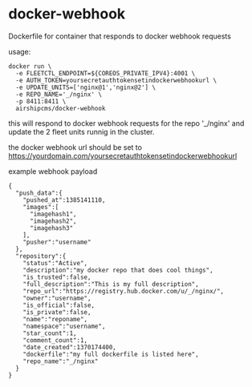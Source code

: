 # docker-webhook
Dockerfile for container that responds to docker webhook requests


usage:

```
docker run \
  -e FLEETCTL_ENDPOINT=${COREOS_PRIVATE_IPV4}:4001 \
  -e AUTH_TOKEN=yoursecretauthtokensetindockerwebhookurl \
  -e UPDATE_UNITS=['nginx@1','nginx@2'] \
  -e REPO_NAME='_/nginx' \
  -p 8411:8411 \
  airshipcms/docker-webhook
```
this will respond to docker webhook requests for the repo '_/nginx' and update the 2 fleet units runnig in the cluster.

the docker webhook url should be set to https://yourdomain.com/yoursecretauthtokensetindockerwebhookurl

example webhook payload

```
{
  "push_data":{
    "pushed_at":1385141110,
    "images":[
      "imagehash1",
      "imagehash2",
      "imagehash3"
    ],
    "pusher":"username"
  },
  "repository":{
    "status":"Active",
    "description":"my docker repo that does cool things",
    "is_trusted":false,
    "full_description":"This is my full description",
    "repo_url":"https://registry.hub.docker.com/u/_/nginx/",
    "owner":"username",
    "is_official":false,
    "is_private":false,
    "name":"reponame",
    "namespace":"username",
    "star_count":1,
    "comment_count":1,
    "date_created":1370174400,
    "dockerfile":"my full dockerfile is listed here",
    "repo_name":"_/nginx"
  }
}
```
